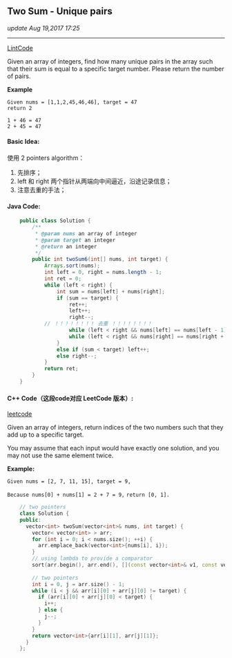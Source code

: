 ## Two Sum - Unique pairs
_update Aug 19,2017  17:25_

---
[LintCode](http://www.lintcode.com/en/problem/two-sum-unique-pairs/)  

Given an array of integers, find how many unique pairs in the array such that their sum is equal to a specific target number. Please return the number of pairs.

**Example**

    Given nums = [1,1,2,45,46,46], target = 47
    return 2
    
    1 + 46 = 47
    2 + 45 = 47
    
#### Basic Idea:
使用 2 pointers algorithm：

1.  先排序；
2.  left 和 right 两个指针从两端向中间逼近，沿途记录信息；
3.  注意去重的手法；

#### Java Code:
```java
    public class Solution {
        /**
         * @param nums an array of integer
         * @param target an integer
         * @return an integer
         */
        public int twoSum6(int[] nums, int target) {
            Arrays.sort(nums);
            int left = 0, right = nums.length - 1;
            int ret = 0;
            while (left < right) {
                int sum = nums[left] + nums[right];
                if (sum == target) {
                    ret++;
                    left++;
                    right--;
            // ！！！！！！！！ 去重 ！！！！！！！！
                    while (left < right && nums[left] == nums[left - 1]) left++;
                    while (left < right && nums[right] == nums[right + 1]) right--;
                }
                else if (sum < target) left++;
                else right--;
            }
            return ret;
        }
    }
```

#### C++ Code（这段code对应 LeetCode 版本）:
[leetcode](https://leetcode.com/problems/two-sum/description/)

Given an array of integers, return indices of the two numbers such that they add up to a specific target.

You may assume that each input would have exactly one solution, and you may not use the same element twice.

**Example:**

`Given nums = [2, 7, 11, 15], target = 9,`

`Because nums[0] + nums[1] = 2 + 7 = 9,`
`return [0, 1].`


```cpp
    // two pointers
    class Solution {
    public:
      vector<int> twoSum(vector<int>& nums, int target) {
        vector< vector<int> > arr;
        for (int i = 0; i < nums.size(); ++i) {
          arr.emplace_back(vector<int>{nums[i], i});
        }
        // using lambda to provide a comparator
        sort(arr.begin(), arr.end(), [](const vector<int>& v1, const vector<int>& v2) {return v1[0] < v2[0]; });
        
        // two pointers
        int i = 0, j = arr.size() - 1;
        while (i < j && arr[i][0] + arr[j][0] != target) {
          if (arr[i][0] + arr[j][0] < target) {
            i++;
          } else {
            j--;
          }
        }
        return vector<int>{arr[i][1], arr[j][1]};
      }
    };
```
    
    